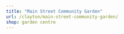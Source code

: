 ```yaml
---
title: "Main Street Community Garden"
url: /clayton/main-street-community-garden/
shop: garden centre
---
```

